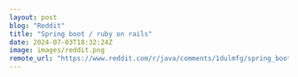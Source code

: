 ```yaml
---
layout: post
blog: "Reddit"
title: "Spring boot / ruby on rails"
date: 2024-07-03T18:32:24Z
image: images/reddit.png
remote_url: "https://www.reddit.com/r/java/comments/1dulmfg/spring_boot_ruby_on_rails/"
---
```

